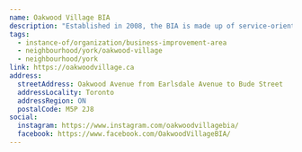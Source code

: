 ```yaml
---
name: Oakwood Village BIA
description: "Established in 2008, the BIA is made up of service-oriented businesses, retail stores, food vendors, restaurants, cafes and sports bars. Located just above the Toronto cityscape in the former Township of York, Oakwood Avenue businesses have served the neighbourhood since the 1920s, displaying a combination of old-world charm and urban style."
tags:
  - instance-of/organization/business-improvement-area
  - neighbourhood/york/oakwood-village
  - neighbourhood/york
link: https://oakwoodvillage.ca
address:
  streetAddress: Oakwood Avenue from Earlsdale Avenue to Bude Street
  addressLocality: Toronto
  addressRegion: ON
  postalCode: M5P 2J8
social:
  instagram: https://www.instagram.com/oakwoodvillagebia/
  facebook: https://www.facebook.com/OakwoodVillageBIA/
---
```

